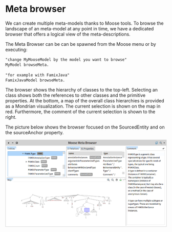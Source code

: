 # Meta browser

We can create multiple meta-models thanks to Moose tools. To browse the landscape of an meta-model at any point in time, we have a dedicated browser that offers a logical view of the meta-descriptions.

The Meta Browser can be can be spawned from the Moose menu or by executing:

```st
"change MyMooseModel by the model you want to browse"
MyModel browseMeta.

"for example with FamixJava"
FamixJavaModel browseMeta.
```

The browser shows the hierarchy of classes to the top-left. Selecting an class shows both the references to other classes and the primitive properties. At the bottom, a map of the overall class hierarchies is provided as a Mondrian visualization. The current selection is shown on the map in red. Furthermore, the comment of the current selection is shown to the right.

The picture below shows the browser focused on the SourcedEntity and on the sourceAnchor property.

![Meta Browser](meta-browser.png)
